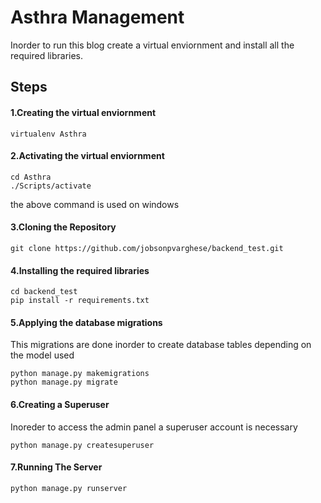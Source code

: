 # Asthra Management
Inorder to run this blog create a virtual enviornment and install all the required libraries.
## Steps

 
#### 1.Creating the virtual enviornment

    virtualenv Asthra
#### 2.Activating the virtual enviornment

    cd Asthra
    ./Scripts/activate
the above command is used on windows
#### 3.Cloning the Repository

    git clone https://github.com/jobsonpvarghese/backend_test.git
#### 4.Installing the required libraries

    cd backend_test
    pip install -r requirements.txt
#### 5.Applying the database migrations
This migrations are done inorder to create database tables depending on the model used

    python manage.py makemigrations
    python manage.py migrate
#### 6.Creating a Superuser
Inoreder to access the admin panel a superuser account is necessary 

    python manage.py createsuperuser
#### 7.Running The Server

    python manage.py runserver


